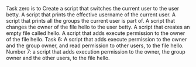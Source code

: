 Task zero is to Create a script that switches the current user to the user betty.
A script that prints the effective username of the current user.
A script that prints all the groups the current user is part of.
A script that changes the owner of the file hello to the user betty.
A script that creates an empty file called hello.
A  script that adds execute permission to the owner of the file hello.
Task 6: A script that adds execute permission to the owner and the group owner, and read permission to other users, to the file hello.
Number 7: a script that adds execution permission to the owner, the group owner and the other users, to the file hello.